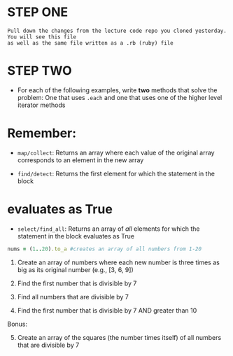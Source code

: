 # STEP ONE
    Pull down the changes from the lecture code repo you cloned yesterday.  You will see this file 
    as well as the same file written as a .rb (ruby) file

# STEP TWO

- For each of the following examples, write **two** methods that solve the 
problem:  One that uses `.each` and one that uses one of the higher level 
iterator methods

# Remember:

- `map/collect`:  Returns an array where each value of the original array 
corresponds to an element in the new array

- `find/detect`:  Returns the first element for which the statement in the block
# evaluates as True

- `select/find_all`:  Returns an array of _all_ elements for which the statement in
the block evaluates as True

```rb
nums = (1..20).to_a #creates an array of all numbers from 1-20
```

1.  Create an array of numbers where each new number is three times as big as
its original number (e.g., [3, 6, 9])

2.  Find the first number that is divisible by 7

3.  Find all numbers that are divisible by 7

4.  Find the first number that is divisible by 7 AND greater than 10

Bonus:

5.  Create an array of the squares (the number times itself) of all numbers
that are divisible by 7